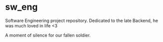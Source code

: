 # sw_eng

Software Engineering project repository.
Dedicated to the late Backend, he was much loved in life <3

A moment of silence for our fallen soldier.
